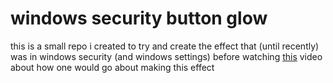 # windows security button glow

this is a small repo i created to try and create the effect that (until recently) was in windows security (and windows settings) before watching [this](https://www.youtube.com/watch?v=a6wJVPUZw2o) video about how one would go about making this effect 